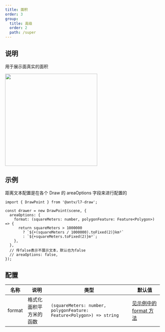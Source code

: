 ```yaml
---
title: 面积
order: 3
group:
  title: 高级
  order: 2
  path: /super
---
```


## 说明

用于展示面真实的面积

<img src="https://gw.alipayobjects.com/mdn/rms_2591f5/afts/img/A*TlNrTrEYaoAAAAAAAAAAAAAAARQnAQ" width="300" />

## 示例

距离文本配置是在各个 Draw 的 areaOptions 字段来进行配置的

```tsx | pure
import { DrawPoint } from '@antv/l7-draw';

const drawer = new DrawPoint(scene, {
  areaOptions: {
    format: (squareMeters: number, polygonFeature: Feature<Polygon>) => {
      return squareMeters > 1000000
        ? `${+(squareMeters / 1000000).toFixed(2)}km²`
        : `${+squareMeters.toFixed(2)}m²`;
    },
  },
  // 传false表示不展示文本，默认也为false
  // areaOptions: false,
});
```

## 配置

| 名称   | 说明                   | 类型                                                                 | 默认值                          |
| ------ | ---------------------- | -------------------------------------------------------------------- | ------------------------------- |
| format | 格式化面积平方米的函数 | `(squareMeters: number, polygonFeature: Feature<Polygon>) => string` | [见示例中的 format 方法](#示例) |
